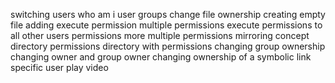 switching users
who am i
user groups
change file ownership
creating empty file
adding execute permission
multiple permissions
execute permissions to all
other users permissions
more multiple permissions
mirroring concept
directory permissions
directory with permissions
changing group ownership
changing owner and group owner
changing ownership of a symbolic link
specific user
play video

